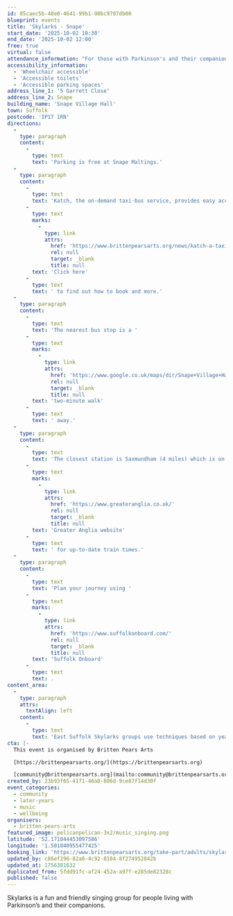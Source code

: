```yaml
---
id: 05caec5b-48e0-4641-99b1-90bc9707db00
blueprint: events
title: 'Skylarks - Snape'
start_date: '2025-10-02 10:30'
end_date: '2025-10-02 12:00'
free: true
virtual: false
attendance_information: "For those with Parkinson's and their companions"
accessibility_information:
  - 'Wheelchair accessible'
  - 'Accessible toilets'
  - 'Accessible parking spaces'
address_line_1: '5 Garrett Close'
address_line_2: Snape
building_name: 'Snape Village Hall'
town: Suffolk
postcode: 'IP17 1RN'
directions:
  -
    type: paragraph
    content:
      -
        type: text
        text: 'Parking is free at Snape Maltings.'
  -
    type: paragraph
    content:
      -
        type: text
        text: 'Katch, the on-demand taxi-bus service, provides easy access to Snape Maltings, connecting it to the towns of Framlingham, Parham, Hacheston, Wickham Market, Wickham Market Railway Station at Campsea Ashe, and Tunstall. '
      -
        type: text
        marks:
          -
            type: link
            attrs:
              href: 'https://www.brittenpearsarts.org/news/katch-a-taxi-bus-to-snape-maltings'
              rel: null
              target: _blank
              title: null
        text: 'Click here'
      -
        type: text
        text: ' to find out how to book and more.'
  -
    type: paragraph
    content:
      -
        type: text
        text: 'The nearest bus stop is a '
      -
        type: text
        marks:
          -
            type: link
            attrs:
              href: 'https://www.google.co.uk/maps/dir/Snape+Village+Hall/The+Glebes,+Saxmundham+IP17+1QE/@52.1709392,1.4984446,17z/data=!4m14!4m13!1m5!1m1!1s0x47d986301fa17775:0x7d72dbebb4b72d4d!2m2!1d1.5010376!2d52.1709386!1m5!1m1!1s0x47d9862fe8534053:0xb6e59d662120533e!2m2!1d1.500987!2d52.171913!3e2?entry=ttu&g_ep=EgoyMDI1MDgyNS4wIKXMDSoASAFQAw%3D%3D'
              rel: null
              target: _blank
              title: null
        text: 'two-minute walk'
      -
        type: text
        text: ' away.'
  -
    type: paragraph
    content:
      -
        type: text
        text: 'The closest station is Saxmundham (4 miles) which is on the East Suffolk Ipswich on the Lowestoft train line. Wickham Market station (6 miles) is located in Campsea Ash on the same line. Visit the '
      -
        type: text
        marks:
          -
            type: link
            attrs:
              href: 'https://www.greateranglia.co.uk/'
              rel: null
              target: _blank
              title: null
        text: 'Greater Anglia website'
      -
        type: text
        text: ' for up-to-date train times.'
  -
    type: paragraph
    content:
      -
        type: text
        text: 'Plan your journey using '
      -
        type: text
        marks:
          -
            type: link
            attrs:
              href: 'https://www.suffolkonboard.com/'
              rel: null
              target: _blank
              title: null
        text: 'Suffolk Onboard'
      -
        type: text
        text: .
content_area:
  -
    type: paragraph
    attrs:
      textAlign: left
    content:
      -
        type: text
        text: 'East Suffolk Skylarks groups use techniques based on years of research to help those with Parkinson’s to maintain or improve their psychological and physical wellbeing through taking part in regular singing activity.'
cta: |-
  This event is organised by Britten Pears Arts

  [https://brittenpearsarts.org/](https://brittenpearsarts.org)

  [community@brittenpearsarts.org](mailto:community@brittenpearsarts.org)
created_by: 23b93f65-4171-46a0-806d-9ce87f14d30f
event_categories:
  - community
  - later-years
  - music
  - wellbeing
organisers:
  - britten-pears-arts
featured_image: pelicanpelican-3x2/music_singing.png
latitude: '52.171044453097586'
longitude: '1.501040955477425'
booking_link: 'https://www.brittenpearsarts.org/take-part/adults/skylarks'
updated_by: c86ef296-82a8-4c92-8104-8f274952842b
updated_at: 1756381632
duplicated_from: 5fdd91fc-af24-452a-a97f-e285de82328c
published: false
---
```

Skylarks is a fun and friendly singing group for people living with Parkinson’s and their companions.